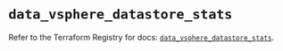 # `data_vsphere_datastore_stats`

Refer to the Terraform Registry for docs: [`data_vsphere_datastore_stats`](https://registry.terraform.io/providers/hashicorp/vsphere/2.8.1/docs/data-sources/datastore_stats).
